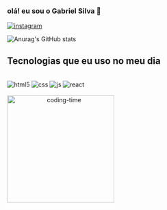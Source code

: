 ### olá! eu sou o Gabriel Silva 👋
[![instagram](https://img.shields.io/badge/Instagram-E4405F?style=for-the-badge&logo=instagram&logoColor=white)](https://isntagram.com/gaabriel.46)

![Anurag's GitHub stats](https://github-readme-stats.vercel.app/api?username=GaabrielS&show_icons=true&theme=dracula)

## Tecnologias que eu uso no meu dia

<div style="display: inline_block"><br/>
<img olign="center" alt="html5" src="https://img.shields.io/badge/HTML5-E34F26?style=for-the-badge&logo=html5&logoColor=white" />
<img olign="center" alt="css" src="https://img.shields.io/badge/CSS3-1572B6?style=for-the-badge&logo=css3&logoColor=white" />
<img olign="center" alt="js" src="https://img.shields.io/badge/JavaScript-F7DF1E?style=for-the-badge&logo=javascript&logoColor=black" />
<img olign="center" alt="react" src="https://img.shields.io/badge/React-20232A?style=for-the-badge&logo=react&logoColor=61DAFB" />
</div>

<div  align="center"> 
  <div style="display: inline_block"><br>
    <img align="left" height="250" alt="coding-time" src="code.gif">
